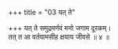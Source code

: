 +++
title = "03 यत् ते"

+++
यत् ते समुद्रमर्णवं मनो जगाम दूरकम्।  
तत् त आ वर्तयामसीह क्षयाय जीवसे ॥ ४ ॥
